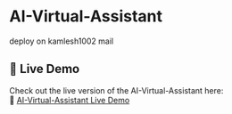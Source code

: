﻿# AI-Virtual-Assistant
deploy on kamlesh1002 mail

## 🚀 Live Demo

Check out the live version of the AI-Virtual-Assistant here:  
🔗 [AI-Virtual-Assistant Live Demo](https://ai-virtual-assistant-b8pr.onrender.com)
